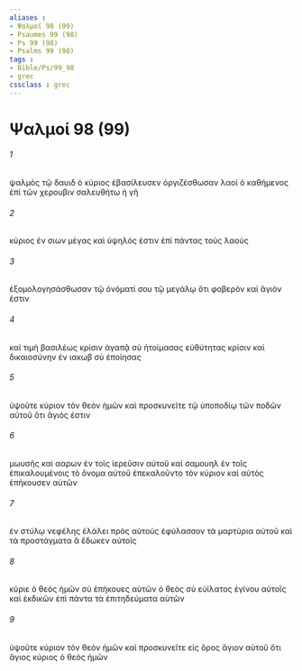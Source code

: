 ```yaml
---
aliases : 
- Ψαλμοί 98 (99)
- Psaumes 99 (98)
- Ps 99 (98)
- Psalms 99 (98)
tags : 
- Bible/Ps/99_98
- grec
cssclass : grec
---
```


# Ψαλμοί 98 (99)

###### 1
ψαλμὸς τῷ δαυιδ ὁ κύριος ἐβασίλευσεν ὀργιζέσθωσαν λαοί ὁ καθήμενος ἐπὶ τῶν χερουβιν σαλευθήτω ἡ γῆ
###### 2
κύριος ἐν σιων μέγας καὶ ὑψηλός ἐστιν ἐπὶ πάντας τοὺς λαούς
###### 3
ἐξομολογησάσθωσαν τῷ ὀνόματί σου τῷ μεγάλῳ ὅτι φοβερὸν καὶ ἅγιόν ἐστιν
###### 4
καὶ τιμὴ βασιλέως κρίσιν ἀγαπᾷ σὺ ἡτοίμασας εὐθύτητας κρίσιν καὶ δικαιοσύνην ἐν ιακωβ σὺ ἐποίησας
###### 5
ὑψοῦτε κύριον τὸν θεὸν ἡμῶν καὶ προσκυνεῖτε τῷ ὑποποδίῳ τῶν ποδῶν αὐτοῦ ὅτι ἅγιός ἐστιν
###### 6
μωυσῆς καὶ ααρων ἐν τοῖς ἱερεῦσιν αὐτοῦ καὶ σαμουηλ ἐν τοῖς ἐπικαλουμένοις τὸ ὄνομα αὐτοῦ ἐπεκαλοῦντο τὸν κύριον καὶ αὐτὸς ἐπήκουσεν αὐτῶν
###### 7
ἐν στύλῳ νεφέλης ἐλάλει πρὸς αὐτούς ἐφύλασσον τὰ μαρτύρια αὐτοῦ καὶ τὰ προστάγματα ἃ ἔδωκεν αὐτοῖς
###### 8
κύριε ὁ θεὸς ἡμῶν σὺ ἐπήκουες αὐτῶν ὁ θεός σὺ εὐίλατος ἐγίνου αὐτοῖς καὶ ἐκδικῶν ἐπὶ πάντα τὰ ἐπιτηδεύματα αὐτῶν
###### 9
ὑψοῦτε κύριον τὸν θεὸν ἡμῶν καὶ προσκυνεῖτε εἰς ὄρος ἅγιον αὐτοῦ ὅτι ἅγιος κύριος ὁ θεὸς ἡμῶν
